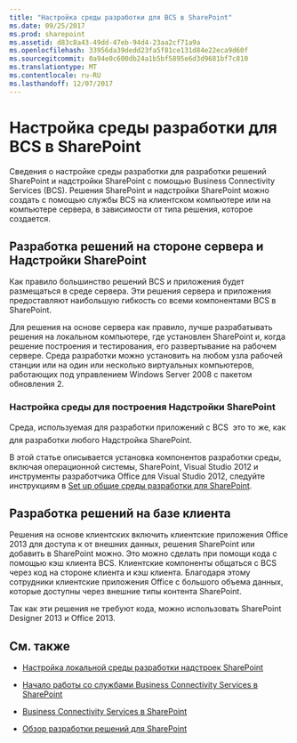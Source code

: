 ```yaml
---
title: "Настройка среды разработки для BCS в SharePoint"
ms.date: 09/25/2017
ms.prod: sharepoint
ms.assetid: d83c8a43-49dd-47eb-94d4-23aa2cf71a9a
ms.openlocfilehash: 33956da39dedd23fa5f81ce131d84e22eca9d60f
ms.sourcegitcommit: 0a94e0c600db24a1b5bf5895e6d3d9681bf7c810
ms.translationtype: MT
ms.contentlocale: ru-RU
ms.lasthandoff: 12/07/2017
---
```

# <a name="setting-up-a-development-environment-for-bcs-in-sharepoint"></a>Настройка среды разработки для BCS в SharePoint
Сведения о настройке среды разработки для разработки решений SharePoint и надстройки SharePoint с помощью Business Connectivity Services (BCS).
Решения SharePoint и надстройки SharePoint можно создать с помощью службы BCS на клиентском компьютере или на компьютере сервера, в зависимости от типа решения, которое создается.
  
    
    


## <a name="building-server-based-solutions-and-sharepoint-add-ins"></a>Разработка решений на стороне сервера и Надстройки SharePoint
<a name="SP15SettingupdevenvBCS_server"> </a>

Как правило большинство решений BCS и приложения будет размещаться в среде сервера. Эти решения сервера и приложения предоставляют наибольшую гибкость со всеми компонентами BCS в SharePoint.
  
    
    
Для решения на основе сервера как правило, лучше разрабатывать решения на локальном компьютере, где установлен SharePoint и, когда решение построения и тестирования, его развертывание на рабочем сервере. Среда разработки можно установить на любом узла рабочей станции или на один или несколько виртуальных компьютеров, работающих под управлением Windows Server 2008 с пакетом обновления 2.
  
    
    

### <a name="setting-up-an-environment-to-build-sharepoint-add-ins"></a>Настройка среды для построения Надстройки SharePoint

Среда, используемая для разработки приложений с BCS  это то же, как для разработки любого Надстройка SharePoint. 
  
    
    
В этой статье описывается установка компонентов разработки среды, включая операционной системы, SharePoint, Visual Studio 2012 и инструменты разработчика Office для Visual Studio 2012, следуйте инструкциям в [Set up общие среды разработки для SharePoint](set-up-a-general-development-environment-for-sharepoint.md).
  
    
    

## <a name="building-client-based-solutions"></a>Разработка решений на базе клиента
<a name="SP15SettingupdevenvBCS_client"> </a>

Решения на основе клиентских включить клиентские приложения Office 2013 для доступа к от внешних данных, решения SharePoint или добавить в SharePoint можно. Это можно сделать при помощи кода с помощью кэш клиента BCS. Клиентские компоненты общаться с BCS через код на стороне клиента и кэш клиента. Благодаря этому сотрудники клиентские приложения Office с большого объема данных, которые доступны через внешние типы контента SharePoint.
  
    
    
Так как эти решения не требуют кода, можно использовать SharePoint Designer 2013 и Office 2013.
  
    
    

## <a name="see-also"></a>См. также
<a name="SP15SettingupdevenvBCS_addresources"> </a>


-  [Настройка локальной среды разработки надстроек SharePoint](http://msdn.microsoft.com/library/b0878c12-27c9-4eea-ae3b-7e79e5a8838d%28Office.15%29.aspx)
    
  
-  [Начало работы со службами Business Connectivity Services в SharePoint](get-started-with-business-connectivity-services-in-sharepoint.md)
    
  
-  [Business Connectivity Services в SharePoint](business-connectivity-services-in-sharepoint.md)
    
  
-  [Обзор разработки решений для SharePoint](sharepoint-development-overview.md)
    
  

